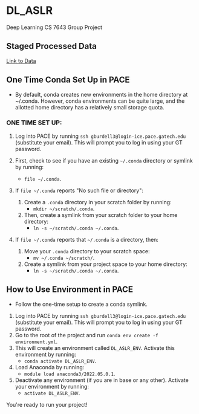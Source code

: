 # DL_ASLR
Deep Learning CS 7643 Group Project

## Staged Processed Data
[Link to Data](https://www.dropbox.com/scl/fo/1tkb34i2xyjyl0xkdfmbj/ABjD3H-uKgYVivLEv8dMvjw?rlkey=t13vd2v643wjv8fy0vu0p6xo8&dl=0)

## One Time Conda Set Up in PACE

- By default, conda creates new environments in the home directory at ~/.conda. However, conda environments can be quite large, and the allotted home directory has a relatively small storage quota.
  
### ONE TIME SET UP:
1. Log into PACE by running `ssh gburdell3@login-ice.pace.gatech.edu` (substitute your email). This will prompt you to log in using your GT password.
2. First, check to see if you have an existing `~/.conda` directory or symlink by running:
    - `file ~/.conda`.
3. If `file ~/.conda` reports "No such file or directory":
    1. Create a `.conda` directory in your scratch folder by running:
        - `mkdir ~/scratch/.conda`.
    2. Then, create a symlink from your scratch folder to your home directory:
        - `ln -s ~/scratch/.conda ~/.conda`.

4. If `file ~/.conda` reports that `~/.conda` is a directory, then:
    1. Move your `.conda` directory to your scratch space:
        - `mv ~/.conda ~/scratch/`.
    2. Create a symlink from your project space to your home directory:
        - `ln -s ~/scratch/.conda ~/.conda`.

## How to Use Environment in PACE

- Follow the one-time setup to create a conda symlink.
1. Log into PACE by running `ssh gburdell3@login-ice.pace.gatech.edu` (substitute your email). This will prompt you to log in using your GT password.
2. Go to the root of the project and run `conda env create -f environment.yml`.
3. This will create an environment called `DL_ASLR_ENV`. Activate this environment by running:
    - `conda activate DL_ASLR_ENV`.
4. Load Anaconda by running:
    - `module load anaconda3/2022.05.0.1`.
5. Deactivate any environment (if you are in base or any other). Activate your environment by running:
    - `activate DL_ASLR_ENV`.

You're ready to run your project!
